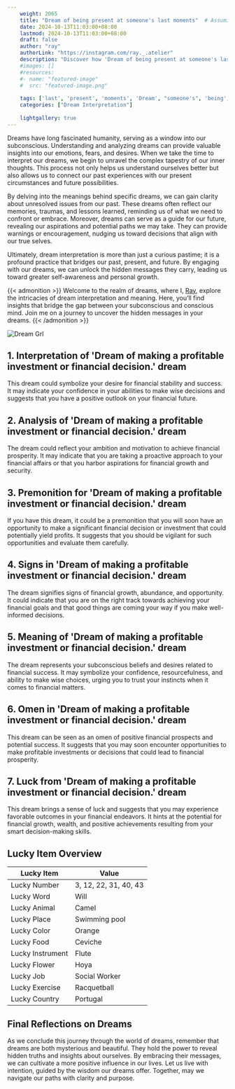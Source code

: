 ```yaml
---
    weight: 2065
    title: "Dream of being present at someone's last moments"  # Assuming 'title' column exists
    date: 2024-10-13T11:03:00+08:00
    lastmod: 2024-10-13T11:03:00+08:00
    draft: false
    author: "ray"
    authorLink: "https://instagram.com/ray._.atelier"
    description: "Discover how 'Dream of being present at someone's last moments' can interpret your future and uncover its significant meanings in your life."
    #images: []
    #resources:
    #- name: "featured-image"
    #  src: "featured-image.png"
    
    tags: ['last', 'present', 'moments', 'Dream', "someone's", 'being', 'of', 'at']
    categories: ["Dream Interpretation"]
    
    lightgallery: true
---
```

    
Dreams have long fascinated humanity, serving as a window into our subconscious. Understanding and analyzing dreams can provide valuable insights into our emotions, fears, and desires. When we take the time to interpret our dreams, we begin to unravel the complex tapestry of our inner thoughts. This process not only helps us understand ourselves better but also allows us to connect our past experiences with our present circumstances and future possibilities.

By delving into the meanings behind specific dreams, we can gain clarity about unresolved issues from our past. These dreams often reflect our memories, traumas, and lessons learned, reminding us of what we need to confront or embrace. Moreover, dreams can serve as a guide for our future, revealing our aspirations and potential paths we may take. They can provide warnings or encouragement, nudging us toward decisions that align with our true selves.

Ultimately, dream interpretation is more than just a curious pastime; it is a profound practice that bridges our past, present, and future. By engaging with our dreams, we can unlock the hidden messages they carry, leading us toward greater self-awareness and personal growth.

{{< admonition >}}
Welcome to the realm of dreams, where I, [Ray](https://instagram.com/ray._.atelier), explore the intricacies of dream interpretation and meaning. Here, you’ll find insights that bridge the gap between your subconscious and conscious mind. Join me on a journey to uncover the hidden messages in your dreams.
{{< /admonition >}}

![Dream Grl](https://cdn.pixabay.com/photo/2017/11/02/03/35/gothic-2910057_1280.jpg "Dream Grl")

## 1. Interpretation of 'Dream of making a profitable investment or financial decision.' dream

This dream could symbolize your desire for financial stability and success. It may indicate your confidence in your abilities to make wise decisions and suggests that you have a positive outlook on your financial future.

## 2. Analysis of 'Dream of making a profitable investment or financial decision.' dream

The dream could reflect your ambition and motivation to achieve financial prosperity. It may indicate that you are taking a proactive approach to your financial affairs or that you harbor aspirations for financial growth and security.

## 3. Premonition for 'Dream of making a profitable investment or financial decision.' dream

If you have this dream, it could be a premonition that you will soon have an opportunity to make a significant financial decision or investment that could potentially yield profits. It suggests that you should be vigilant for such opportunities and evaluate them carefully.

## 4. Signs in 'Dream of making a profitable investment or financial decision.' dream

The dream signifies signs of financial growth, abundance, and opportunity. It could indicate that you are on the right track towards achieving your financial goals and that good things are coming your way if you make well-informed decisions.

## 5. Meaning of 'Dream of making a profitable investment or financial decision.' dream

The dream represents your subconscious beliefs and desires related to financial success. It may symbolize your confidence, resourcefulness, and ability to make wise choices, urging you to trust your instincts when it comes to financial matters.

## 6. Omen in 'Dream of making a profitable investment or financial decision.' dream

This dream can be seen as an omen of positive financial prospects and potential success. It suggests that you may soon encounter opportunities to make profitable investments or decisions that could lead to financial prosperity.

## 7. Luck from 'Dream of making a profitable investment or financial decision.' dream

This dream brings a sense of luck and suggests that you may experience favorable outcomes in your financial endeavors. It hints at the potential for financial growth, wealth, and positive achievements resulting from your smart decision-making skills.

## Lucky Item Overview
| Lucky Item          | Value              |
|---------------|--------------------|
| Lucky Number        | 3, 12, 22, 31, 40, 43  |
| Lucky Word          | Will |
| Lucky Animal        | Camel |
| Lucky Place         | Swimming pool     |
| Lucky Color         | Orange     |
| Lucky Food          | Ceviche      |
| Lucky Instrument    | Flute |
| Lucky Flower        | Hoya    |
| Lucky Job           | Social Worker       |
| Lucky Exercise      | Racquetball  |
| Lucky Country       | Portugal    |


##  Final Reflections on Dreams

As we conclude this journey through the world of dreams, remember that dreams are both mysterious and beautiful. They hold the power to reveal hidden truths and insights about ourselves. By embracing their messages, we can cultivate a more positive influence in our lives. Let us live with intention, guided by the wisdom our dreams offer. Together, may we navigate our paths with clarity and purpose.
